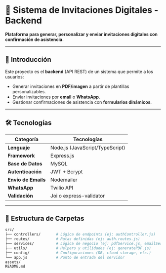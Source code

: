 # 📌 Sistema de Invitaciones Digitales - Backend  

**Plataforma para generar, personalizar y enviar invitaciones digitales con confirmación de asistencia.**  

---

## 🚀 Introducción  
Este proyecto es el **backend** (API REST) de un sistema que permite a los usuarios:  
- Generar invitaciones en **PDF/imagen** a partir de plantillas personalizables.  
- Enviar invitaciones por **email** o **WhatsApp**.  
- Gestionar confirmaciones de asistencia con **formularios dinámicos**.  

---

## 🛠 Tecnologías  

| **Categoría**       | **Tecnologías**                                                                 |  
|----------------------|---------------------------------------------------------------------------------|  
| **Lenguaje**         | Node.js (JavaScript/TypeScript)                                                 |  
| **Framework**        | Express.js                                                                      |  
| **Base de Datos**    | MySQL                                                                          |  
| **Autenticación**    | JWT + Bcrypt                                                                   |  
| **Envío de Emails**  | Nodemailer                                                                     |  
| **WhatsApp**         | Twilio API                                                                      |  
| **Validación**       | Joi o express-validator                                                       |  

---

## 📂 Estructura de Carpetas  

```bash
src/
├── controllers/       # Lógica de endpoints (ej: authController.js)
├── routes/            # Rutas definidas (ej: auth.routes.js)
├── services/          # Lógica de negocio (ej: pdfService.js, emailService.js)
├── utils/             # Helpers y utilidades (ej: generatePDF.js)
├── config/            # Configuraciones (DB, cloud storage, etc.)
└── app.js             # Punto de entrada del servidor
assets/
README.md